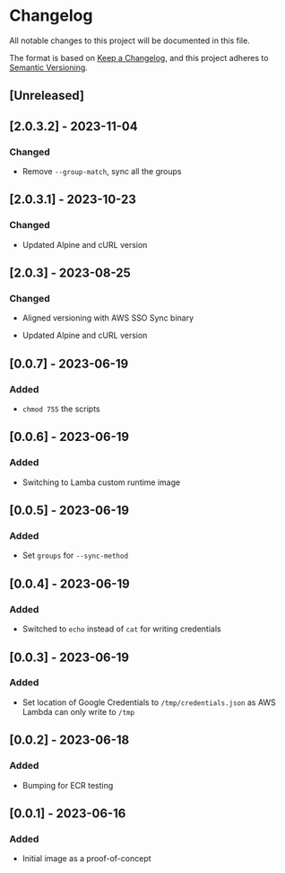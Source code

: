 <!-- markdownlint-disable MD024 -->
# Changelog

All notable changes to this project will be documented in this file.

The format is based on [Keep a Changelog](https://keepachangelog.com/en/1.0.0/),
and this project adheres to [Semantic Versioning](https://semver.org/spec/v2.0.0.html).

## [Unreleased]

## [2.0.3.2] - 2023-11-04

### Changed

- Remove `--group-match`, sync all the groups

## [2.0.3.1] - 2023-10-23

### Changed

- Updated Alpine and cURL version

## [2.0.3] - 2023-08-25

### Changed

- Aligned versioning with AWS SSO Sync binary

- Updated Alpine and cURL version

## [0.0.7] - 2023-06-19

### Added

- `chmod 755` the scripts

## [0.0.6] - 2023-06-19

### Added

- Switching to Lamba custom runtime image

## [0.0.5] - 2023-06-19

### Added

- Set `groups` for `--sync-method`

## [0.0.4] - 2023-06-19

### Added

- Switched to `echo` instead of `cat` for writing credentials

## [0.0.3] - 2023-06-19

### Added

- Set location of Google Credentials to `/tmp/credentials.json` as AWS Lambda can only write to `/tmp`

## [0.0.2] - 2023-06-18

### Added

- Bumping for ECR testing

## [0.0.1] - 2023-06-16

### Added

- Initial image as a proof-of-concept
